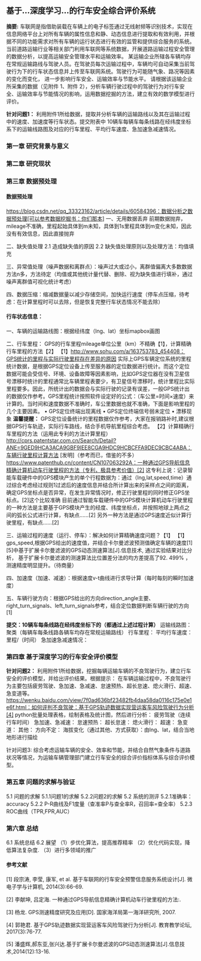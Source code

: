 ## 基于…深度学习…的行车安全综合评价系统

**摘要:**
车联网是指借助装载在车辆上的电子标签通过无线射频等识别技术，实现在信息网络平台上对所有车辆的属性信息和静、动态信息进行提取和有效利用，并根据不同的功能需求对所有车辆的运行状态进行有效的监管和提供综合服务的系统。当前道路运输行业等相关部门利用车联网等系统数据，开展道路运输过程安全管理的数据分析，以提高运输安全管理水平和运输效率。
某运输企业所辖各车辆均存在常规运输路线与驾驶人员。在驾驶员每次运输过程中，车辆均可自动采集当前驾驶行为下的行车状态信息并上传至车联网系统。驾驶行为可能随气象、路况等因素的变化而变化， 进一步影响行车安全、运输效率与节能水平。
请根据该运输企业所采集的数据（见附件 1、附件 2），分析车辆行驶过程中的驾驶行为对行车安全、运输效率与节能情况的影响，运用数据挖掘的方法，建立有效的数学模型进行评价。

**针对问题1：**
利用附件1所给数据，提取并分析车辆的运输路线以及其在运输过程中的速度、加速度等行车状态。提交附表中 10辆车每辆车每条线路在经纬度坐标系下的运输线路图及对应的行车里程、平均行车速度、急加速急减速情况。


### 第一章 研究背景与意义


### 第二章 研究现状


### 第三章 数据预处理

#### 数据预处理
https://blog.csdn.net/qq_33323162/article/details/60584396：数据分析之数据预处理[可以参考数据挖掘书：你们那本]
一、无用数据丢弃
前期数据抛弃，mileage不准确，里程起始具体到m未知，具体到1s里程具体到m变化未知，因此没有有效信息，因此直接抛弃

二、缺失值处理
2.1  造成缺失值的原因
2.2 缺失值处理原则以及处理方法：均值填充

三、异常值处理（噪声数据和离群点）：噪声过大或过小，离群值偏离大多数数据
方法n多，方法待定（均值或其他统计量代替、删除、视为缺失值进行填补，通过噪声离群值可视化统计考虑）

四、数据压缩：缩减数据量以减少存储空间，加快运行速度（停车点压缩，待考虑：在计算里程时可以去除，但是恢复完整行车状态情况不能去除）

#### 行车状态信息：

一、车辆的运输路线图：根据经纬度（lng、lat）坐标mapbox画图

二、行车里程：
GPS的行车里程mileage单位公里（km）不精确【1】，计算精确行车里程的方法【2】
【1】http://www.sohu.com/a/163753783_454408：GPS统计的里程与实际行驶里程存在差异的原因
实际上GPS车辆定位系统的里程统计数据，是根据GPS定位设备上传至服务器的定位数据进行统计。而这个定位数据可能会受信号、环境、设备故障等因素影响，比如GPS定位器在没有卫星信号漂移时统计的里程通常比车辆里程表要少，有卫星信号漂移时，统计里程比实际里程要多。因此，所统计出的数据会与实际行驶的记录有误差，一般GPS统计出的数据仅作参考。GPS里程统计按照软件设定好的公式：（车公里=时间×速度）来计算的。当时间和速度数据不准确时，车公里数据也就不准确，下面是影响里程的几个主要因素。
•	GPS定位终端出现离线
•	GPS定位终端信号弱未定位
•	漂移现象
**温馨提醒：**
GPS定位设备统计的里程数据仅作参考，大家在报销路补时,建议根据GPS行车轨迹，实际行车路线，结合手机导航里程综合考虑。
【2】计算精确行车里程的方法（运用此专利的方法计算里程）
http://cprs.patentstar.com.cn/Search/Detail?ANE=9GED9HCA3ACA9GBF9IEE8CGA9HDC9HCBCFFA9DEC9CBC4ABA：车辆行驶里程计算方法 [发明]（参考而已，借鉴的不多）
https://www.patenthub.cn/content/CN107063292A：一种通过GPS导航信息精确计算机动车行驶里程的方法（专利，极具参考价值）[2]
这专利上说：记录智能车载硬件中的GPS模块产生的单个行程数据为：通过（lng,lat,speed,time）通过综合考虑经过规则1过滤后的速度信息并结合所计算出来的采样点之间的距离，确定GPS坐标点是否异常，在发生异常情况时，修正行驶里程的同时修正GPS坐标点。[2]这个比较准确
目前通过智能车载硬件中的GPS模块计算机动车行驶里程的一种方法是主要基于GPS模块产生的经度、纬度坐标点，并按照地球上两点之间的弧长公式进行计算，有缺点……[2]
另外一种方法是通过GPS速度近似计算行驶里程，有缺点……[2]

三、运输过程的速度（运行、停车）：解决如何计算精确速度问题？【1】
【1】gps_speed,根据GPS给出的速度值，并结合卡尔曼滤波预测值确定车辆的速度[1]
[5]中基于扩展卡尔曼滤波的GPS动态测速算法[J].信息技术, 通过实验结果对比分析， 基于扩展卡尔曼滤波的测速算法比位置差分法的均方差提高了92. 499% ， 测速精度明显提升。（待商量）

四、加速度（加速、减速）：根据速度v-t曲线进行求导计算（每时每刻的瞬时加速度）

五、车辆行驶方向：根据GPS给出的方向direction_angle主要、right_turn_signals、left_turn_signals参考，结合定位数据判断车辆行驶的方向[1]

**提交：10辆车每条线路在经纬度坐标下的（都通过上述过程计算）**
运输线路图：聚类（每辆车每条线路各辆车均存在常规运输路线）
行车里程：
平均行车速度：里程/（时间）
急加速急减速情况：


### 第四章 基于深度学习的行车安全评价模型

**针对问题2：**
利用附件1所给数据，挖掘每辆运输车辆的不良驾驶行为，建立行车安全的评价模型，并给出评价结果。根据提示： 在车辆运输过程中，不良驾驶行为主要包括疲劳驾驶、急加速、急减速、怠速预热、超长怠速、熄火滑行、超速、急变道等。
https://wenku.baidu.com/view/7f0ad636bf23482fb4daa58da0116c175e0e1e6f.html：如何评判不良驾驶：基于GPS轨迹数据实现营运客车风险驾驶行为分析[4]
python批量处理表格，绘制表格及统计图，然后进行分析：
疲劳驾驶（连续行车时间）
急加速、急减速：
怠速预热：
超长怠速：
熄火滑行：
超速：
急变道：
其他：
方向不定：
海拔变化（通过其他、方式获取）：由lng、lat，结合当地地形进行描绘


针对问题3: 综合考虑运输车辆的安全、效率和节能，并结合自然气象条件与道路状况等情况，为运输车辆管理部门建立行车安全的综合评价指标体系与综合评价模型。

### 第五章	问题的求解与验证

5.1 问题的求解
5.1.1问题1的求解
5.2.2问题2的求解
5.2 系统的测评
5.2.1准确率：accuracy
5.2.2 P-R曲线及F1度量（查准率P与查全率R，召回率=查全率）
5.2.3 ROC曲线（TPR,FPR,AUC）


### 第六章	总结
6.1 系统总结
6.2 展望
（1）步优化算法，提高推荐精率
（2）优化代码实现，降低算法复杂度.
（3）进行多领域的推广



#### 参考文献
[1] 段宗涛, 李莹, 康军, et al. 基于车联网的行车安全预警信息服务系统设计[J]. 微电子学与计算机, 2014(3):66-69.

[2] 李献坤, 吕定海. 一种通过GPS导航信息精确计算机动车行驶里程的方法:.

[3] 杨龙. GPS测速精度研究及应用[D]. 国家海洋局第一海洋研究所, 2007.

[4] 郭艳君. 基于GPS轨迹数据实现营运客车风险驾驶行为分析[J]. 教育教学论坛, 2017(3):76-77.

[5] 潘盛辉,郝东亚,张兴达.基于扩展卡尔曼滤波的GPS动态测速算法[J].信息技术,2014(12):13-16.














